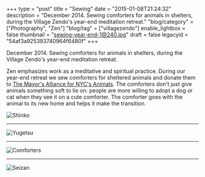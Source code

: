 +++
type = "post"
title = "Sewing"
date = "2015-01-08T21:24:32"
description = "December 2014. Sewing comforters for animals in shelters, during the Village Zendo's year-end meditation retreat."
"blog/category" = ["Photography", "Zen"]
"blog/tag" = ["villagezendo"]
enable_lightbox = false
thumbnail = "sewing-year-end-1@240.jpg"
draft = false
legacyid = "54af3a925393740964f6480f"
+++

<p>December 2014. Sewing comforters for animals in shelters, during the Village Zendo's year-end meditation retreat.</p>
<p>Zen emphasizes work as a meditative and spiritual practice. During our year-end retreat we sew comforters for sheltered animals and donate them to <a href="http://www.animalalliancenyc.org/help/other/comforters.htm">The Mayor's Alliance for NYC's Animals</a>. The comforters don't just give animals something soft to lie on: people are more willing to adopt a dog or cat when they see it on a cute comforter. The comforter goes with the animal to its new home and helps it make the transition.</p>
<p><img style="display:block; margin-left:auto; margin-right:auto;" src="sewing-year-end-1.jpg" alt="Shinko" title="Shinko" /></p>
<hr />
<p><img style="display:block; margin-left:auto; margin-right:auto;" src="sewing-year-end-2.jpg" alt="Yugetsu" title="Yugetsu" /></p>
<hr />
<p><img style="display:block; margin-left:auto; margin-right:auto;" src="sewing-year-end-3.jpg" alt="Comforters" title="Comforters" /></p>
<hr />
<p><img style="display:block; margin-left:auto; margin-right:auto;" src="sewing-year-end-4.jpg" alt="Seizan" title="Seizan" /></p>
    